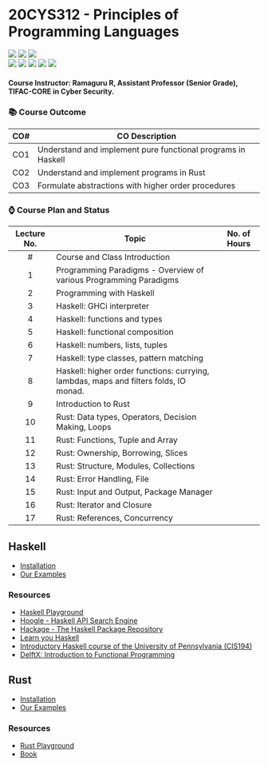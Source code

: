 # 20CYS312 - Principles of Programming Languages
![](https://img.shields.io/badge/Batch-21CYS-lightgreen) ![](https://img.shields.io/badge/UG-blue) ![](https://img.shields.io/badge/Subject-PPL-blue) <br/>
![](https://img.shields.io/badge/Lecture-2-orange) ![](https://img.shields.io/badge/Practical-3-orange) ![](https://img.shields.io/badge/Credits-3-orange) ![](https://img.shields.io/badge/Tools-TBD-brown) ![](https://img.shields.io/badge/-HPOJ-brown)

#### Course Instructor:  Ramaguru R, Assistant Professor (Senior Grade), TIFAC-CORE in Cyber Security.

### :books: Course Outcome

| CO#  | CO Description |
|------|----------------|
| CO1 | Understand and implement pure functional programs in Haskell |
| CO2 | Understand and implement programs in Rust |
| CO3 | Formulate abstractions with higher order procedures |

### :watch: Course Plan and Status

| Lecture No. | Topic | No. of Hours |
|:-----------:|-------|:------------:|
| # | Course and Class Introduction  | |
| 1 | Programming Paradigms - Overview of various Programming Paradigms  |  |
| 2 | Programming with Haskell |  |
| 3 | Haskell: GHCi interpreter  |  |
| 4 | Haskell: functions and types  |  |
| 5 | Haskell: functional composition  |  |
| 6 | Haskell: numbers, lists, tuples |  |
| 7 | Haskell: type classes, pattern matching  |  |
| 8 | Haskell: higher order functions: currying, lambdas, maps and filters folds, IO monad. | |
| 9 | Introduction to Rust  | |
| 10 | Rust: Data types, Operators, Decision Making, Loops | |
| 11 | Rust: Functions, Tuple and Array | |
| 12 | Rust: Ownership, Borrowing, Slices | |
| 13 | Rust: Structure, Modules, Collections | |
| 14 | Rust:  Error Handling, File | | 
| 15 | Rust: Input and Output, Package Manager | |
| 16 | Rust: Iterator and Closure | |
| 17 | Rust: References, Concurrency | |

## Haskell
- [Installation](https://www.haskell.org/ghcup/)
- [Our Examples](Assets/Haskell)

### Resources
- [Haskell Playground](https://play.haskell.org/)
- [Hoogle - Haskell API Search Engine](https://hoogle.haskell.org/)
- [Hackage - The Haskell Package Repository](https://hackage.haskell.org/)
- [Learn you Haskell](http://learnyouahaskell.com/chapters)
- [Introductory Haskell course of the University of Pennsylvania (CIS194)](https://www.seas.upenn.edu/~cis1940/spring13/lectures.html)
- [DelftX: Introduction to Functional Programming](https://www.edx.org/learn/computer-programming/delft-university-of-technology-introduction-to-functional-programming)

## Rust
- [Installation](https://www.rust-lang.org/tools/install)
- [Our Examples](Assets/Rust)

### Resources
- [Rust Playground](https://play.rust-lang.org/?version=stable&mode=debug&edition=2021)
- [Book](https://doc.rust-lang.org/book/)
